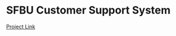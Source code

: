 # SFBU Customer Support System 
[Project Link]([https://docs.google.com/presentation/d/1jk2fhmb8kF0OlSYrwq7PS_KZIBKxqTxInL6TOyKTjOo/edit?usp=sharing])
